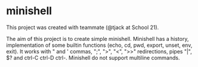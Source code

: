 # minishell

This project was created with teammate (@tjack at School 21).

The aim of this project is to create simple minishell. Minishell has a history, implementation of some builtin functions (echo, cd, pwd, export, unset, env, exit). 
It works with " and ' commas, ";", ">", "<", ">>" redirections, pipes "|", $? and ctrl-C ctrl-D ctrl-\. Minishell do not support multiline commands.
